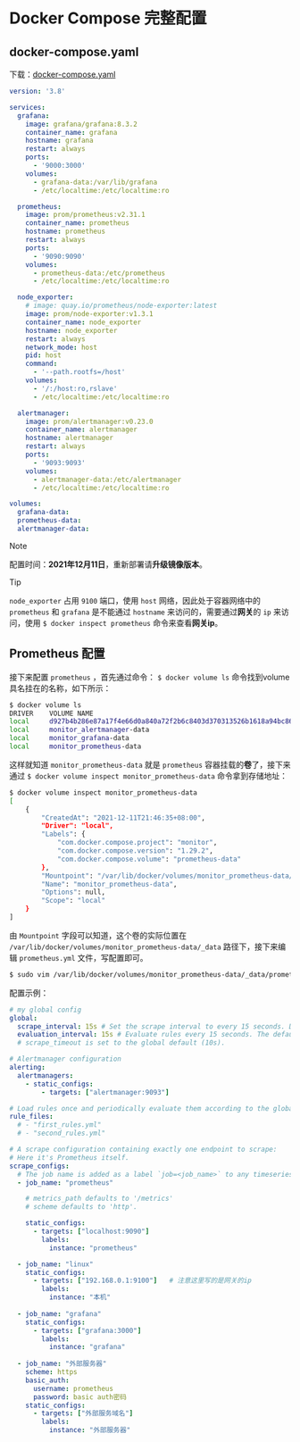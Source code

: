 # Docker Compose 完整配置

## docker-compose.yaml

下载：<a href="运维/监控/DockerCompose完整配置/assets/files/docker-compose.yaml" download="docker-compose.yaml">docker-compose.yaml</a>

```yaml
version: '3.8'

services:
  grafana:
    image: grafana/grafana:8.3.2
    container_name: grafana
    hostname: grafana
    restart: always
    ports:
      - '9000:3000'
    volumes:
      - grafana-data:/var/lib/grafana
      - /etc/localtime:/etc/localtime:ro

  prometheus:
    image: prom/prometheus:v2.31.1
    container_name: prometheus
    hostname: prometheus
    restart: always
    ports:
      - '9090:9090'
    volumes:
      - prometheus-data:/etc/prometheus
      - /etc/localtime:/etc/localtime:ro

  node_exporter:
    # image: quay.io/prometheus/node-exporter:latest
    image: prom/node-exporter:v1.3.1
    container_name: node_exporter
    hostname: node_exporter
    restart: always
    network_mode: host
    pid: host
    command:
      - '--path.rootfs=/host'
    volumes:
      - '/:/host:ro,rslave'
      - /etc/localtime:/etc/localtime:ro

  alertmanager:
    image: prom/alertmanager:v0.23.0
    container_name: alertmanager
    hostname: alertmanager
    restart: always
    ports:
      - '9093:9093'
    volumes:
      - alertmanager-data:/etc/alertmanager
      - /etc/localtime:/etc/localtime:ro

volumes:
  grafana-data:
  prometheus-data:
  alertmanager-data:
```

> [!note]
> 配置时间：**2021年12月11日**，重新部署请**升级镜像版本**。

> [!tip]
> `node_exporter` 占用 `9100` 端口，使用 `host` 网络，因此处于容器网络中的 `prometheus` 和 `grafana` 是不能通过 `hostname` 来访问的，需要通过**网关**的 `ip` 来访问，使用 `$ docker inspect prometheus` 命令来查看**网关ip**。

## Prometheus 配置

接下来配置 `prometheus` ，首先通过命令： `$ docker volume ls` 命令找到volume具名挂在的名称，如下所示：

```bash
$ docker volume ls
DRIVER    VOLUME NAME
local     d927b4b286e87a17f4e66d0a840a72f2b6c8403d370313526b1618a94bc864fd
local     monitor_alertmanager-data
local     monitor_grafana-data
local     monitor_prometheus-data
```

这样就知道 `monitor_prometheus-data` 就是 `prometheus` 容器挂载的**卷**了，接下来通过 `$ docker volume inspect monitor_prometheus-data` 命令拿到存储地址：

```bash
$ docker volume inspect monitor_prometheus-data
[
    {
        "CreatedAt": "2021-12-11T21:46:35+08:00",
        "Driver": "local",
        "Labels": {
            "com.docker.compose.project": "monitor",
            "com.docker.compose.version": "1.29.2",
            "com.docker.compose.volume": "prometheus-data"
        },
        "Mountpoint": "/var/lib/docker/volumes/monitor_prometheus-data/_data",
        "Name": "monitor_prometheus-data",
        "Options": null,
        "Scope": "local"
    }
]
```

由 `Mountpoint` 字段可以知道，这个卷的实际位置在 `/var/lib/docker/volumes/monitor_prometheus-data/_data` 路径下，接下来编辑 `prometheus.yml` 文件，写配置即可。

```bash
$ sudo vim /var/lib/docker/volumes/monitor_prometheus-data/_data/prometheus.yml
```

配置示例：

```yaml
# my global config
global:
  scrape_interval: 15s # Set the scrape interval to every 15 seconds. Default is every 1 minute.
  evaluation_interval: 15s # Evaluate rules every 15 seconds. The default is every 1 minute.
  # scrape_timeout is set to the global default (10s).

# Alertmanager configuration
alerting:
  alertmanagers:
    - static_configs:
        - targets: ["alertmanager:9093"]

# Load rules once and periodically evaluate them according to the global 'evaluation_interval'.
rule_files:
  # - "first_rules.yml"
  # - "second_rules.yml"

# A scrape configuration containing exactly one endpoint to scrape:
# Here it's Prometheus itself.
scrape_configs:
  # The job name is added as a label `job=<job_name>` to any timeseries scraped from this config.
  - job_name: "prometheus"

    # metrics_path defaults to '/metrics'
    # scheme defaults to 'http'.

    static_configs:
      - targets: ["localhost:9090"]
        labels:
          instance: "prometheus"

  - job_name: "linux"
    static_configs:
      - targets: ["192.168.0.1:9100"]   # 注意这里写的是网关的ip
        labels:
          instance: "本机"
      
  - job_name: "grafana"
    static_configs:
      - targets: ["grafana:3000"]
        labels:
          instance: "grafana"
      
  - job_name: "外部服务器"
    scheme: https
    basic_auth:
      username: prometheus
      password: basic auth密码
    static_configs:
      - targets: ["外部服务域名"]
        labels:
          instance: "外部服务器"
```
